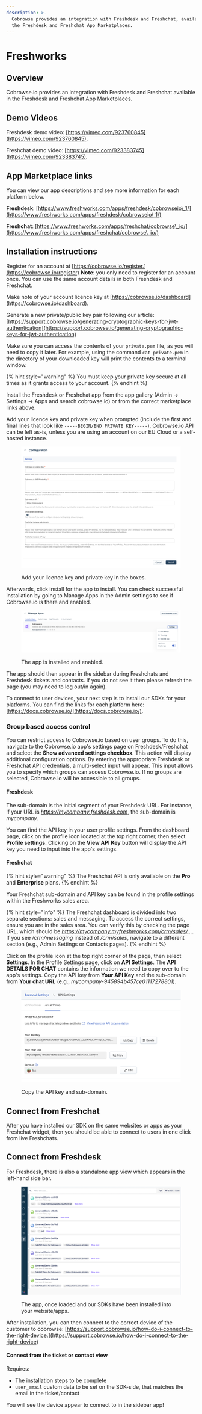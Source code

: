 ```yaml
---
description: >-
  Cobrowse provides an integration with Freshdesk and Freshchat, available from
  the Freshdesk and Freshchat App Marketplaces.
---
```


# Freshworks

## Overview

Cobrowse.io provides an integration with Freshdesk and Freshchat available in the Freshdesk and Freshchat App Marketplaces.

## Demo Videos

Freshdesk demo video: [https://vimeo.com/923760845](https://vimeo.com/923760845).

Freshchat demo video: [https://vimeo.com/923383745](https://vimeo.com/923383745).

## App Marketplace links

You can view our app descriptions and see more information for each platform below.

**Freshdesk**: [https://www.freshworks.com/apps/freshdesk/cobrowseio\_1/](https://www.freshworks.com/apps/freshdesk/cobrowseio\_1/)

**Freshchat**: [https://www.freshworks.com/apps/freshchat/cobrowse\_io/](https://www.freshworks.com/apps/freshchat/cobrowse\_io/)

## Installation instructions

Register for an account at [https://cobrowse.io/register.](https://cobrowse.io/register) **Note**: you only need to register for an account once. You can use the same account details in both Freshdesk and Freshchat.

Make note of your account licence key at [https://cobrowse.io/dashboard](https://cobrowse.io/dashboard).

Generate a new private/public key pair following our article: [https://support.cobrowse.io/generating-cryptographic-keys-for-jwt-authentication](https://support.cobrowse.io/generating-cryptographic-keys-for-jwt-authentication)

Make sure you can access the contents of your `private.pem` file, as you will need to copy it later. For example, using the command `cat private.pem` in the directory of your downloaded key will print the contents to a terminal window.

{% hint style="warning" %}
You must keep your private key secure at all times as it grants access to your account.
{% endhint %}

Install the Freshdesk or Freshchat app from the app gallery (Admin -> Settings -> Apps and search cobrowse.io) or from the correct marketplace links above.

Add your licence key and private key when prompted (include the first and final lines that look like `-----BEGIN/END PRIVATE KEY-----`). Cobrowse.io API can be left as-is, unless you are using an account on our EU Cloud or a self-hosted instance.

<figure><img src="../../.gitbook/assets/Screenshot 2024-02-16 at 10.24.55.png" alt=""><figcaption><p>Add your licence key and private key in the boxes.</p></figcaption></figure>

Afterwards, click install for the app to install. You can check successful installation by going to Manage Apps in the Admin settings to see if Cobrowse.io is there and enabled.

<figure><img src="../../.gitbook/assets/Screenshot 2024-02-16 at 10.35.31.png" alt=""><figcaption><p>The app is installed and enabled.</p></figcaption></figure>

The app should then appear in the sidebar during Freshchats and Freshdesk tickets and contacts. If you do not see it then please refresh the page (you may need to log out/in again).

To connect to user devices, your next step is to install our SDKs for your platforms. You can find the links for each platform here: [https://docs.cobrowse.io/](https://docs.cobrowse.io/).

### Group based access control

You can restrict access to Cobrowse.io based on user groups. To do this, navigate to the Cobrowse.io app's settings page on Freshdesk/Freshchat and select the **Show advanced settings checkbox**. This action will display additional configuration options. By entering the appropriate Freshdesk or Freshchat API credentials, a multi-select input will appear. This input allows you to specify which groups can access Cobrowse.io. If no groups are selected, Cobrowse.io will be accessible to all groups.

#### Freshdesk

The sub-domain is the initial segment of your Freshdesk URL. For instance, if your URL is _https://mycompany.freshdesk.com_, the sub-domain is _mycompany_.

You can find the API key in your user profile settings. From the dashboard page, click on the profile icon located at the top right corner, then select **Profile settings**. Clicking on the **View API Key** button will display the API key you need to input into the app's settings.

#### Freshchat

{% hint style="warning" %}
The Freshchat API is only available on the **Pro** and **Enterprise** plans.
{% endhint %}

Your Freshchat sub-domain and API key can be found in the profile settings within the Freshworks sales area.

{% hint style="info" %}
The Freshchat dashboard is divided into two separate sections: sales and messaging. To access the correct settings, ensure you are in the sales area. You can verify this by checking the page URL, which should be _https://mycompany.myfreshworks.com/crm/sales/..._. If you see _/crm/messaging_ instead of _/crm/sales_, navigate to a different section (e.g., Admin Settings or Contacts pages).
{% endhint %}

Click on the profile icon at the top right corner of the page, then select **Settings**. In the Profile Settings page, click on **API Settings**. The **API DETAILS FOR CHAT** contains the information we need to copy over to the app's settings. Copy the API key from **Your API Key** and the sub-domain from **Your chat URL** (e.g., _mycompany-945894b457ce01117278801_).

<figure><img src="../../.gitbook/assets/Screenshot 2024-02-16 at 11.13.58.png" alt=""><figcaption><p>Copy the API key and sub-domain.</p></figcaption></figure>

## Connect from Freshchat

After you have installed our SDK on the same websites or apps as your Freshchat widget, then you should be able to connect to users in one click from live Freshchats.

## Connect from Freshdesk

For Freshdesk, there is also a standalone app view which appears in the left-hand side bar.

<figure><img src="../../.gitbook/assets/Screenshot 2022-11-23 at 14.19.27.png" alt=""><figcaption><p>The app, once loaded and our SDKs have been installed into your website/apps.</p></figcaption></figure>

After installation, you can then connect to the correct device of the customer to cobrowse: [https://support.cobrowse.io/how-do-i-connect-to-the-right-device.](https://support.cobrowse.io/how-do-i-connect-to-the-right-device)

#### Connect from the ticket or contact view

Requires:

* The installation steps to be complete
* `user_email` custom data to be set on the SDK-side, that matches the email in the ticket/contact

You will see the device appear to connect to in the sidebar app!
